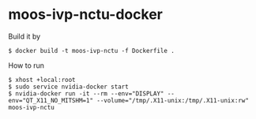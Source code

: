 # moos-ivp-nctu-docker

Build it by

```
$ docker build -t moos-ivp-nctu -f Dockerfile .
```

How to run
```
$ xhost +local:root
$ sudo service nvidia-docker start
$ nvidia-docker run -it --rm --env="DISPLAY" --env="QT_X11_NO_MITSHM=1" --volume="/tmp/.X11-unix:/tmp/.X11-unix:rw" moos-ivp-nctu
```
